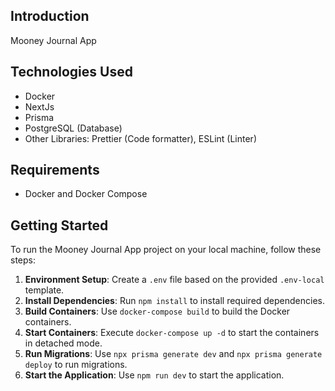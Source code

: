 ## Introduction

Mooney Journal App

## Technologies Used

- Docker
- NextJs
- Prisma
- PostgreSQL (Database)
- Other Libraries: Prettier (Code formatter), ESLint (Linter)

## Requirements

- Docker and Docker Compose

## Getting Started

To run the Mooney Journal App project on your local machine, follow these steps:

1. **Environment Setup**: Create a `.env` file based on the provided `.env-local` template.
2. **Install Dependencies**: Run `npm install` to install required dependencies.
3. **Build Containers**: Use `docker-compose build` to build the Docker containers.
4. **Start Containers**: Execute `docker-compose up -d` to start the containers in detached mode.
5. **Run Migrations**: Use `npx prisma generate dev` and `npx prisma generate deploy` to run migrations.
6. **Start the Application**: Use `npm run dev` to start the application.
